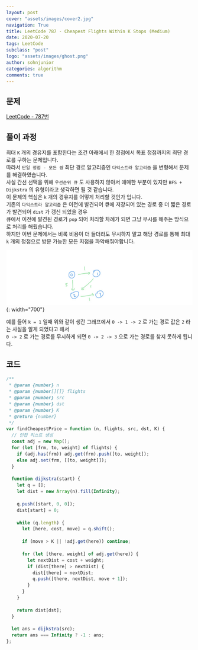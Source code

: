 ```yaml
---
layout: post
cover: "assets/images/cover2.jpg"
navigation: True
title: LeetCode 787 - Cheapest Flights Within K Stops (Medium)
date: 2020-07-20
tags: LeetCode
subclass: "post"
logo: "assets/images/ghost.png"
author: sohnjunior
categories: algorithm
comments: true
---
```


## 문제

[LeetCode - 787번](https://leetcode.com/problems/cheapest-flights-within-k-stops/)

## 풀이 과정

최대 `K` 개의 경유지를 포함한다는 조건 아래에서 한 정점에서 목표 정점까지의 최단 경로를 구하는 문제입니다. <br>
따라서 `단일 정점 - 모든 쌍` 최단 경로 알고리즘인 `다익스트라 알고리즘` 을 변형해서 문제를 해결하였습니다. <br>
사실 간선 선택을 위해 `우선순위 큐` 도 사용하지 않아서 애매한 부분이 있지만 `BFS + Dijkstra` 의 유형이라고 생각하면 될 것 같습니다. <br>
이 문제의 핵심은 `k` 개의 경유지를 어떻게 처리할 것인가 입니다. <br>
기존의 `다익스트라 알고리즘` 은 이전에 발견되어 큐에 저장되어 있는 경로 중 더 짧은 경로가 발견되어 `dist` 가 갱신 되었을 경우 <br>
큐에서 이전에 발견된 경로가 `pop` 되어 처리할 차례가 되면 그냥 무시를 해주는 방식으로 처리를 해줬습니다. <br>
하지만 이번 문제에서는 비록 비용이 더 들더라도 무시하지 말고 해당 경로를 통해 최대 `k` 개의 정점으로 방문 가능한 모든 지점을 파악해줘야합니다. <br>

![이미지](/assets/images/leetcode/leetcode-787.jpg){: width="700"}

예를 들어 `k = 1` 일때 위와 같이 생간 그래프에서 `0 -> 1 -> 2` 로 가는 경로 값은 `2` 라는 사실을 알게 되었다고 해서 <br>
`0 -> 2` 로 가는 경로를 무시하게 되면 `0 -> 2 -> 3` 으로 가는 경로를 찾지 못하게 됩니다. <br>

## 코드

```javascript
/**
 * @param {number} n
 * @param {number[][]} flights
 * @param {number} src
 * @param {number} dst
 * @param {number} K
 * @return {number}
 */
var findCheapestPrice = function (n, flights, src, dst, K) {
  // 인접 리스트 생성
  const adj = new Map();
  for (let [frm, to, weight] of flights) {
    if (adj.has(frm)) adj.get(frm).push([to, weight]);
    else adj.set(frm, [[to, weight]]);
  }

  function dijkstra(start) {
    let q = [];
    let dist = new Array(n).fill(Infinity);

    q.push([start, 0, 0]);
    dist[start] = 0;

    while (q.length) {
      let [here, cost, move] = q.shift();

      if (move > K || !adj.get(here)) continue;

      for (let [there, weight] of adj.get(here)) {
        let nextDist = cost + weight;
        if (dist[there] > nextDist) {
          dist[there] = nextDist;
          q.push([there, nextDist, move + 1]);
        }
      }
    }

    return dist[dst];
  }

  let ans = dijkstra(src);
  return ans === Infinity ? -1 : ans;
};
```
